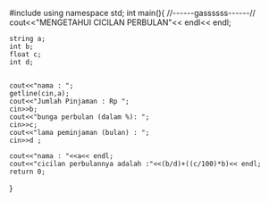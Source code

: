 #include <iostream>
using namespace std;
int main(){
	//------gassssss------//
	cout<<"MENGETAHUI CICILAN PERBULAN"<< endl<< endl;
	
	string a;
	int b;
	float c;
	int d;
	
	
	cout<<"nama : ";
	getline(cin,a);
	cout<<"Jumlah Pinjaman : Rp ";
	cin>>b;
	cout<<"bunga perbulan (dalam %): ";
	cin>>c;
	cout<<"lama peminjaman (bulan) : ";
	cin>>d ;
	
	cout<<"nama : "<<a<< endl;
	cout<<"cicilan perbulannya adalah :"<<(b/d)+((c/100)*b)<< endl;
	return 0;
}
